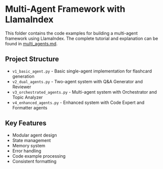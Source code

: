 # Multi-Agent Framework with LlamaIndex

This folder contains the code examples for building a multi-agent framework using LlamaIndex. The complete tutorial and explanation can be found in [multi_agents.md](../../articles/multi_agents.md).

## Project Structure

- `v1_basic_agent.py` - Basic single-agent implementation for flashcard generation
- `v2_dual_agents.py` - Two-agent system with Q&A Generator and Reviewer
- `v3_orchestrated_agents.py` - Multi-agent system with Orchestrator and Topic Analyzer
- `v4_enhanced_agents.py` - Enhanced system with Code Expert and Formatter agents

## Key Features

- Modular agent design
- State management
- Memory system
- Error handling
- Code example processing
- Consistent formatting